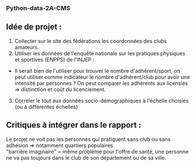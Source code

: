 ### Python-data-2A-CMS
## Idée de projet :
1. Collecter sur le site des fédérations les coordonnées des clubs amateurs.
2. Utiliser les données de l'enquête nationale sur les pratiques physiques et sportives (ENPPS) de l'INJEP :
  * Il serait bien de l'utiliser pour trouver le nombre d'adhérent/sport, on peut utiliser comme indicateur le nombre d'adhérent/club pour avoir une intensité par personnes ? On peut comparer les adhérents aux licensiés => distinction et coût du licenciement.
3. Corréler le tout aux données socio-démographiques à l'échelle choisies (ou à différentes échelles)
    
## Critiques à intégrer dans le rapport :
Le projet ne voit pas les personnes qui pratiquent sans club ou sans adhésion => notamment quartiers populaires    
"barrière imaginaire" = même problème pour l'offre de santé, une personne ne va pas toujours dans le club de son département ou de sa ville.
